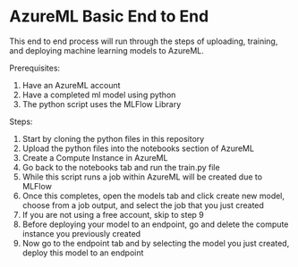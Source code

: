 # AzureML Basic End to End

This end to end process will run through the steps of uploading, training, and deploying machine learning models to AzureML.

Prerequisites:
1) Have an AzureML account
2) Have a completed ml model using python
3) The python script uses the MLFlow Library

Steps:
1) Start by cloning the python files in this repository
2) Upload the python files into the notebooks section of AzureML
3) Create a Compute Instance in AzureML
4) Go back to the notebooks tab and run the train.py file
5) While this script runs a job within AzureML will be created due to MLFlow
6) Once this completes, open the models tab and click create new model, choose from a job output, and select the job that you just created
7) If you are not using a free account, skip to step 9
8) Before deploying your model to an endpoint, go and delete the compute instance you previously created
9) Now go to the endpoint tab and by selecting the model you just created, deploy this model to an endpoint

